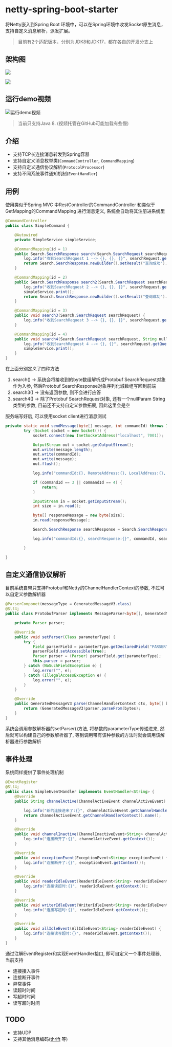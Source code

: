 # netty-spring-boot-starter

将Netty嵌入到Spring Boot 环境中，可以在Spring环境中收发Socket原生消息，支持自定义消息解析，派发扩展。

> 目前有2个适配版本，分别为JDK8和JDK17，都在各自的开发分支上

## 架构图

![](https://raw.githubusercontent.com/wangmingco/netty-spring-boot-starter/master/docs/architecture.jpg)

![](https://raw.githubusercontent.com/wangmingco/netty-spring-boot-starter/master/docs/architecture1.jpg)

## 运行demo视频

![运行demo视频](https://github.com/wangmingco/netty-spring-boot-starter/blob/master/docs/nsbs.gif?raw=true)

> 当前只支持Java 8. (视频托管在GitHub可能加载有些慢)

## 介绍
* 支持TCP长连接消息转发到Spring容器
* 支持自定义消息枚举类(`CommandController`, `CommandMapping`)
* 支持自定义通信协议解析(`ProtocolProcessor`)
* 支持不同系统事件通知机制(`EventHandler`)

## 用例

使用类似于Spring MVC 中RestController的CommandController 和类似于GetMapping的CommandMapping 进行消息定义, 系统会自动将其注册进系统里

```java
@CommandController
public class SimpleCommand {

    @Autowired
    private SimpleService simpleService;

    @CommandMapping(id = 1)
    public Search.SearchResponse search(Search.SearchRequest searchRequest) {
        log.info("收到SearchRequest 1 --> {}, {}, {}", searchRequest.getQuery(), searchRequest.getPageNumber(), searchRequest.getResultPerPage());
        return Search.SearchResponse.newBuilder().setResult("查询成功").build();
    }

    @CommandMapping(id = 2)
    public Search.SearchResponse search2(Search.SearchRequest searchRequest) {
        log.info("收到SearchRequest 2 --> {}, {}, {}", searchRequest.getQuery(), searchRequest.getPageNumber(), searchRequest.getResultPerPage());
        simpleService.print();
        return Search.SearchResponse.newBuilder().setResult("查询成功").build();
    }

    @CommandMapping(id = 3)
    public void search3(Search.SearchRequest searchRequest) {
        log.info("收到SearchRequest 3 --> {}, {}, {}", searchRequest.getQuery(), searchRequest.getPageNumber(), searchRequest.getResultPerPage());
    }

    @CommandMapping(id = 4)
    public void search4(Search.SearchRequest searchRequest, String nullParam) {
        log.info("收到SearchRequest 4 --> {}, {}", searchRequest.getQuery(), nullParam);
        simpleService.print();
    }
}
``` 
在上面分别定义了四种方法
1. search() -> 系统会将接收到的byte数组解析成Protobuf SearchRequest对象作为入参, 然后Protobuf SearchResponse对象序列化城数组写回到前端
2. search3() -> 没有返回参数, 则不会进行应答
3. search4() -> 除了Protobuf SearchRequest对象, 还有一个nullParam String类型的参数, 目前还不支持自定义参数拓展, 因此这里会是空

服务端写好后, 可以使用socket client进行消息测试

```java
private static void sendMessage(byte[] message, int commandId) throws IOException {
        try (Socket socket = new Socket()) {
            socket.connect(new InetSocketAddress("localhost", 7001));

            OutputStream out = socket.getOutputStream();
            out.write(message.length);
            out.write(commandId);
            out.write(message);
            out.flush();

            log.info("commandId:{}, RemoteAddress:{}, LocalAddress:{}, write size::{}", commandId, socket.getRemoteSocketAddress(), socket.getLocalAddress(), message.length);

            if (commandId == 3 || commandId == 4) {
                return;
            }

            InputStream in = socket.getInputStream();
            int size = in.read();

            byte[] responseMessage = new byte[size];
            in.read(responseMessage);

            Search.SearchResponse searchResponse = Search.SearchResponse.parseFrom(responseMessage);

            log.info("commandId:{}, searchResponse:{}", commandId, searchResponse.getResult());

        }

}
```

## 自定义通信协议解析
目前系统自带只支持Protobuf和Netty的ChannelHandlerContext的参数, 不过可以自定义参数解析器
```java
@ParserComponet(messageType = GeneratedMessageV3.class)
@Slf4j
public class ProtobufParser implements MessageParser<byte[], GeneratedMessageV3> {

    private Parser parser;

    @Override
    public void setParser(Class parameterType) {
        try {
            Field parserField = parameterType.getDeclaredField("PARSER");
            parserField.setAccessible(true);
            Parser parser = (Parser) parserField.get(parameterType);
            this.parser = parser;
        } catch (NoSuchFieldException e) {
            log.error("", e);
        } catch (IllegalAccessException e) {
            log.error("", e);
        }
    }

    @Override
    public GeneratedMessageV3 parse(ChannelHandlerContext ctx, byte[] bytes) throws Exception{
        return (GeneratedMessageV3)parser.parseFrom(bytes);
    }
}
```
系统会调用参数解析器的setParser()方法, 将参数的parameterType传递进来, 然后就可以构建自己的参数解析器了, 等到调用带有该种参数的方法时就会调用该解析器进行参数解析

## 事件处理
系统同样提供了事件处理机制
```java
@EventRegister
@Slf4j
public class SimpleEventHandler implements EventHandler<String> {
    @Override
    public String channelActive(ChannelActiveEvent channelActiveEvent) {

        log.info("新的连接进来了:{}", channelActiveEvent.getChannelHandlerContext().name());
        return channelActiveEvent.getChannelHandlerContext().name();
    }

    @Override
    public void channelInactive(ChannelInactiveEvent<String> channelActiveEvent) {
        log.info("连接断开了:{}", channelActiveEvent.getContext());
    }

    @Override
    public void exceptionEvent(ExceptionEvent<String> exceptionEvent) {
        log.info("连接断开了:{}", exceptionEvent.getContext());
    }

    @Override
    public void readerIdleEvent(ReaderIdleEvent<String> readerIdleEvent) {
        log.info("连接读超时:{}", readerIdleEvent.getContext());
    }

    @Override
    public void writerIdleEvent(WriterIdleEvent<String> readerIdleEvent) {
        log.info("连接写超时:{}", readerIdleEvent.getContext());
    }

    @Override
    public void allIdleEvent(AllIdleEvent<String> readerIdleEvent) {
        log.info("连接读写超时:{}", readerIdleEvent.getContext());
    }
}
```
通过注解EventRegister和实现EventHandler接口, 即可自定义一个事件处理器, 当前支持

* 连接接入事件
* 连接断开事件
* 异常事件
* 读超时时间
* 写超时时间
* 读写超时时间

## TODO

* 支持UDP
* 支持其他消息编码([thrift](https://thrift.apache.org/) 等)

